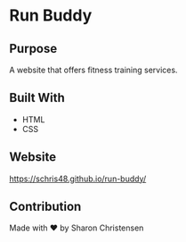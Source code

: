 # Run Buddy

## Purpose
A website that offers fitness training services.

## Built With
* HTML
* CSS

## Website
https://schris48.github.io/run-buddy/

## Contribution
Made with ❤️ by Sharon Christensen